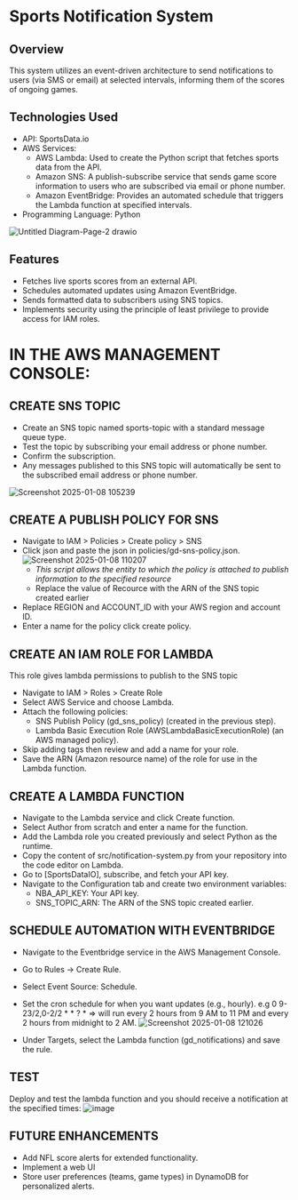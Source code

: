 # Sports Notification System

## Overview

This system utilizes an event-driven architecture to send notifications to users (via SMS or email) at selected intervals, informing them of the scores of ongoing games.

## Technologies Used
- API: SportsData.io
- AWS Services:
    - AWS Lambda: Used to create the Python script that fetches sports data from the API.
    - Amazon SNS: A publish-subscribe service that sends game score information to users who are subscribed via email or phone number.
    - Amazon EventBridge: Provides an automated schedule that triggers the Lambda function at specified intervals.
- Programming Language: Python

  
![Untitled Diagram-Page-2 drawio](https://github.com/user-attachments/assets/1053310d-e398-4a7b-bf8c-c99eef925be4)

## Features
- Fetches live sports scores from an external API.
- Schedules automated updates using Amazon EventBridge.
- Sends formatted data to subscribers using SNS topics.
- Implements security using the principle of least privilege to provide access for IAM roles.

# IN THE AWS MANAGEMENT CONSOLE: 
## CREATE SNS TOPIC
- Create an SNS topic named sports-topic with a standard message queue type.
- Test the topic by subscribing your email address or phone number.
- Confirm the subscription.
- Any messages published to this SNS topic will automatically be sent to the subscribed email address or phone number.

![Screenshot 2025-01-08 105239](https://github.com/user-attachments/assets/cd4eef79-3505-438f-88a8-1f483ea7ad07)

## CREATE A PUBLISH POLICY FOR SNS
- Navigate to IAM > Policies > Create policy > SNS
- Click json and paste the json in policies/gd-sns-policy.json.
  ![Screenshot 2025-01-08 110207](https://github.com/user-attachments/assets/25008643-0d0e-48b8-b9c2-d97e8395c65e)
  - _This script allows the entity to which the policy is attached to publish information to the specified resource_
  - Replace the value of Recource with the ARN of the SNS topic created earlier
- Replace REGION and ACCOUNT_ID with your AWS region and account ID.
- Enter a name for the policy click create policy.

## CREATE AN IAM ROLE FOR LAMBDA
This role gives lambda permissions to publish to the SNS topic
- Navigate to IAM > Roles > Create Role
- Select AWS Service and choose Lambda.
- Attach the following policies:
    - SNS Publish Policy (gd_sns_policy) (created in the previous step).
    - Lambda Basic Execution Role (AWSLambdaBasicExecutionRole) (an AWS managed policy).
- Skip adding tags then review and add a name for your role.
- Save the ARN (Amazon resource name) of the role for use in the Lambda function.

## CREATE A LAMBDA FUNCTION
- Navigate to the Lambda service and click Create function.
- Select Author from scratch and enter a name for the function.
- Add the Lambda role you created previously and select Python as the runtime.
- Copy the content of src/notification-system.py from your repository into the code editor on Lambda.
- Go to [SportsDataIO], subscribe, and fetch your API key.
- Navigate to the Configuration tab and create two environment variables:
    - NBA_API_KEY: Your API key.
    - SNS_TOPIC_ARN: The ARN of the SNS topic created earlier.

## SCHEDULE AUTOMATION WITH EVENTBRIDGE
- Navigate to the Eventbridge service in the AWS Management Console.
- Go to Rules → Create Rule.
- Select Event Source: Schedule.
- Set the cron schedule for when you want updates (e.g., hourly).
    e.g 0 9-23/2,0-2/2 * * ? * => will run every 2 hours from 9 AM to 11 PM and every 2 hours from midnight to 2 AM.
  ![Screenshot 2025-01-08 121026](https://github.com/user-attachments/assets/8f5b7c18-9a09-4909-a5fb-e3f9c81d9ca8)

- Under Targets, select the Lambda function (gd_notifications) and save the rule.

## TEST
Deploy and test the lambda function and you should receive a notification at the specified times:
![image](https://github.com/user-attachments/assets/ead4625c-56b5-4191-b236-08c03e48ef42)

## FUTURE ENHANCEMENTS
- Add NFL score alerts for extended functionality.
- Implement a web UI
- Store user preferences (teams, game types) in DynamoDB for personalized alerts.


